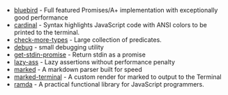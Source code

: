 * [bluebird](https://github.com/petkaantonov/bluebird) - Full featured Promises/A+ implementation with exceptionally good performance
* [cardinal](https://github.com/thlorenz/cardinal#readme) - Syntax highlights JavaScript code with ANSI colors to be printed to the terminal.
* [check-more-types](https://github.com/kensho/check-more-types) - Large collection of predicates.
* [debug](https://github.com/visionmedia/debug) - small debugging utility
* [get-stdin-promise](https://github.com/metaraine/get-stdin-promise) - Return stdin as a promise
* [lazy-ass](https://github.com/bahmutov/lazy-ass) - Lazy assertions without performance penalty
* [marked](https://github.com/chjj/marked) - A markdown parser built for speed
* [marked-terminal](https://github.com/mikaelbr/marked-terminal) - A custom render for marked to output to the Terminal
* [ramda](http://ramdajs.com/) - A practical functional library for JavaScript programmers.
